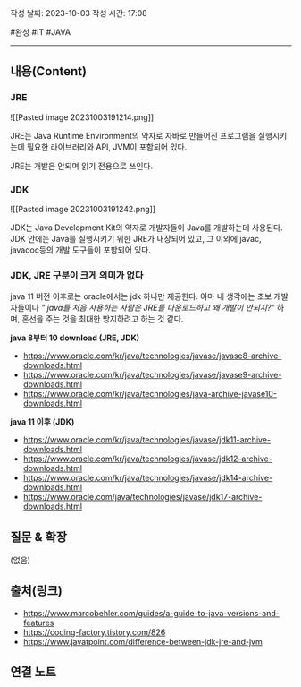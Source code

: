 작성 날짜: 2023-10-03
작성 시간: 17:08

#완성 #IT #JAVA 

----
## 내용(Content)

### JRE

![[Pasted image 20231003191214.png]]

JRE는 Java Runtime Environment의 약자로 자바로 만들어진 프로그램을 실행시키는데 필요한 라이브러리와 API, JVM이 포함되어 있다.

JRE는 개발은 안되며 읽기 전용으로 쓰인다.

### JDK

![[Pasted image 20231003191242.png]]

JDK는 Java Development Kit의 약자로 개발자들이 Java를 개발하는데 사용된다.  JDK 안에는 Java를 실행시키기 위한 JRE가 내장되어 있고, 그 이외에 javac, javadoc등의 개발 도구들이 포함되어 있다.

### JDK, JRE 구분이 크게 의미가 없다

java 11 버전 이후로는 oracle에서는 jdk 하나만 제공한다. 아마 내 생각에는 초보 개발자들이나 *" java를 처음 사용하는 사람은 JRE를 다운로드하고 왜 개발이 안되지?"* 하며, 혼선을 주는 것을 최대한 방지하려고 하는 것 같다.

**java 8부터 10 download (JRE, JDK)**
- https://www.oracle.com/kr/java/technologies/javase/javase8-archive-downloads.html
- https://www.oracle.com/kr/java/technologies/javase/javase9-archive-downloads.html
- https://www.oracle.com/kr/java/technologies/java-archive-javase10-downloads.html

**java 11 이후 (JDK)**
- https://www.oracle.com/kr/java/technologies/javase/jdk11-archive-downloads.html
- https://www.oracle.com/kr/java/technologies/javase/jdk12-archive-downloads.html
- https://www.oracle.com/kr/java/technologies/javase/jdk14-archive-downloads.html
- https://www.oracle.com/java/technologies/javase/jdk17-archive-downloads.html

## 질문 & 확장

(없음)

## 출처(링크)
- https://www.marcobehler.com/guides/a-guide-to-java-versions-and-features
- https://coding-factory.tistory.com/826
- https://www.javatpoint.com/difference-between-jdk-jre-and-jvm
## 연결 노트










